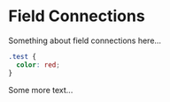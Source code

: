 # Field Connections

Something about field connections here...

```css
.test {
  color: red;
}
```
Some more text...
